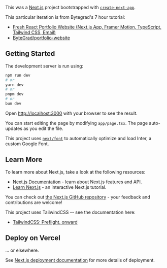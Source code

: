 This was a [Next.js](https://nextjs.org/) project bootstrapped with [`create-next-app`](https://github.com/vercel/next.js/tree/canary/packages/create-next-app).

This particular iteration is from Bytegrad's 7 hour tutorial:

- [Fresh React Portfolio Website (Next.js App, Framer Motion, TypeScript, Tailwind CSS, Email)](https://www.youtube.com/watch?v=sUKptmUVIBM)
- [ByteGrad/portfolio-website](https://github.com/ByteGrad/portfolio-website/)

## Getting Started

The development server is run using:

```bash
npm run dev
# or
yarn dev
# or
pnpm dev
# or
bun dev
```

Open [http://localhost:3000](http://localhost:3000) with your browser to see the result.

You can start editing the page by modifying `app/page.tsx`. The page auto-updates as you edit the file.

This project uses [`next/font`](https://nextjs.org/docs/basic-features/font-optimization) to automatically optimize and load Inter, a custom Google Font.

## Learn More

To learn more about Next.js, take a look at the following resources:

- [Next.js Documentation](https://nextjs.org/docs) - learn about Next.js features and API.
- [Learn Next.js](https://nextjs.org/learn) - an interactive Next.js tutorial.

You can check out [the Next.js GitHub repository](https://github.com/vercel/next.js/) - your feedback and contributions are welcome!

This project uses TailwindCSS -- see the documentation here:

- [TailwindCSS: Preflight, onward](https://tailwindcss.com/docs/preflight)

## Deploy on Vercel

... or elsewhere.

See [Next.js deployment documentation](https://nextjs.org/docs/deployment) for more details of deployment.
